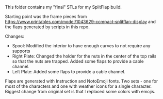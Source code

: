 This folder contains my "final" STLs for my SplitFlap build.

Starting point was the frame pieces from https://www.printables.com/model/1043629-compact-splitflap-display and the flaps generated by scripts in this repo.

Changes:
- Spool: Modified the interior to have enough curves to not require any supports
- Right Plate: Changed the holder for the nuts in the center of the top rails so that the nuts are trapped.  Added some flaps to provide a cable channel.
- Left Plate: Added some flaps to provide a cable channel.

Flaps are generated with Instruction and NotoEmoji fonts.  Two sets - one for most of the characters and one with weather icons for a single character.  Biggest change from original set is that I replaced some colors with emojis.